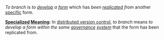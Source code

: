 *To branch* is *to [develop](https://github.com/gcassel/Modular-Organization-Terminology/blob/master/terms/develop.md) a [form](https://github.com/gcassel/Modular-Organization-Terminology/blob/master/terms/form.md)* which has *been [replicated](https://github.com/gcassel/Modular-Organization-Terminology/blob/master/terms/replicate.md) from* another [specific](https://github.com/gcassel/Modular-Organization-Terminology/blob/master/terms/specific.md) form.
		
**[Specialized](https://github.com/gcassel/Modular-Organization-Terminology/blob/master/terms/specialize.md) [Meaning](https://github.com/gcassel/Modular-Organization-Terminology/blob/master/terms/mean.md):** In [distributed version control](https://github.com/gcassel/Modular-Organization-Terminology/blob/master/compound-terms/distributed-version-control.md), *to branch* means *to develop a form within the same [governance](https://github.com/gcassel/Modular-Organization-Terminology/blob/master/terms/governance.md) [system](https://github.com/gcassel/Modular-Organization-Terminology/blob/master/terms/system.md)* that the form has been replicated from.
